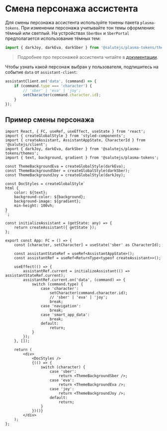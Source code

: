 # Смена персонажа ассистента

Для смены персонажа ассистента используйте токены пакета `plasma-tokens`.
При изменении персонажа учитывайте тон темы оформления: тёмный или светлый.
На устройствах `SberBox` и `SberPortal` предполагается использование тёмных тем:

```js
import { darkJoy, darkEva, darkSber } from '@salutejs/plasma-tokens/themes';
```

> Подробнее про персонажей ассистента читайте в [документации](https://bit.ly/38iIzaM).

Чтобы узнать какой персонаж выбран у пользователя, подпишитесь на событие `data` от `assistant-client`:

```js
assistantClient.on('data', (command) => {
    if (command.type === 'character') {
        // 'sber' | 'eva' | 'joy';
        setCharacter(command.character.id);
    }
});
```

## Пример смены персонажа

```tsx
import React, { FC, useRef, useEffect, useState } from 'react';
import { createGlobalStyle } from 'styled-components';
import { createAssistant, AssistantAppState, CharacterId } from '@salutejs/client';
import { darkJoy, darkEva, darkSber } from '@salutejs/plasma-tokens/themes';
import { text, background, gradient } from '@salutejs/plasma-tokens';

const ThemeBackgroundEva = createGlobalStyle(darkEva);
const ThemeBackgroundSber = createGlobalStyle(darkSber);
const ThemeBackgroundJoy = createGlobalStyle(darkJoy);

const DocStyles = createGlobalStyle`
html {
    color: ${text};
    background-color: ${background};
    background-image: ${gradient};
    min-height: 100vh;
}
`;

const initializeAssistant = (getState: any) => {
    return createAssistant({ getState });
};

export const App: FC = () => {
    const [character, setCharacter] = useState('sber' as CharacterId);

    const assistantStateRef = useRef<AssistantAppState>();
    const assistantRef = useRef<ReturnType<typeof createAssistant>>();

    useEffect(() => {
        assistantRef.current = initializeAssistant(() => assistantStateRef.current);
        assistantRef.current.on('data', (command) => {
            switch (command.type) {
                case 'character':
                    setCharacter(command.character.id);
                    // 'sber' | 'eva' | 'joy';
                    break;
                case 'navigation':
                    break;
                case 'smart_app_data':
                    break;
                default:
                    return;
            }
        });
    }, []);

    return (
        <div>
            <DocStyles />
            {(() => {
                switch (character) {
                    case 'sber':
                        return <ThemeBackgroundSber />;
                    case 'eva':
                        return <ThemeBackgroundEva />;
                    case 'joy':
                        return <ThemeBackgroundJoy />;
                    default:
                        return;
                }
            })()}
        </div>
    );
};
```
